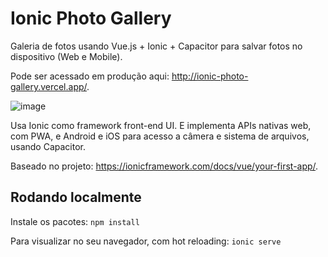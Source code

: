 # Ionic Photo Gallery
Galeria de fotos usando Vue.js + Ionic + Capacitor para salvar fotos no dispositivo (Web e Mobile).

Pode ser acessado em produção aqui: http://ionic-photo-gallery.vercel.app/.

![image](https://user-images.githubusercontent.com/17749414/118579857-385b0080-b765-11eb-9dd1-9501edd881c4.png)

Usa Ionic como framework front-end UI. E implementa APIs nativas web, com PWA, e Android e iOS para acesso a câmera e sistema de arquivos, usando Capacitor. 

Baseado no projeto: https://ionicframework.com/docs/vue/your-first-app/.

## Rodando localmente

Instale os pacotes:
`npm install`

Para visualizar no seu navegador, com hot reloading:
`ionic serve`
